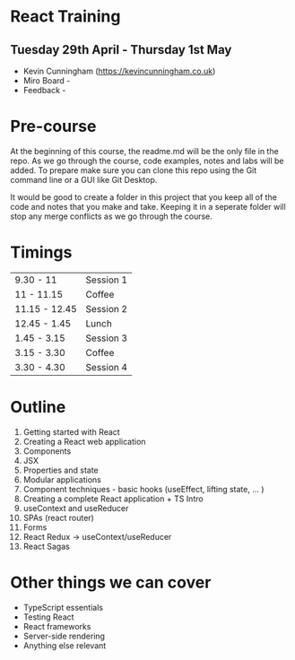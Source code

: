 # React Training

## Tuesday 29th April - Thursday 1st May

- Kevin Cunningham (https://kevincunningham.co.uk)
- Miro Board -
- Feedback -

# Pre-course

At the beginning of this course, the readme.md will be the only file in the repo. As we go through the course, code examples, notes and labs will be added. To prepare make sure you can clone this repo using the Git command line or a GUI like Git Desktop.

It would be good to create a folder in this project that you keep all of the code and notes that you make and take. Keeping it in a seperate folder will stop any merge conflicts as we go through the course.

# Timings

|               |           |
| ------------- | --------- |
| 9.30 - 11     | Session 1 |
| 11 - 11.15    | Coffee    |
| 11.15 - 12.45 | Session 2 |
| 12.45 - 1.45  | Lunch     |
| 1.45 - 3.15   | Session 3 |
| 3.15 - 3.30   | Coffee    |
| 3.30 - 4.30   | Session 4 |

# Outline

1. Getting started with React
2. Creating a React web application
3. Components
4. JSX
5. Properties and state
6. Modular applications
7. Component techniques - basic hooks (useEffect, lifting state, ... )
8. Creating a complete React application + TS Intro
9. useContext and useReducer
10. SPAs (react router)
11. Forms
12. React Redux -> useContext/useReducer
13. React Sagas

# Other things we can cover 

- TypeScript essentials
- Testing React
- React frameworks
- Server-side rendering
- Anything else relevant
